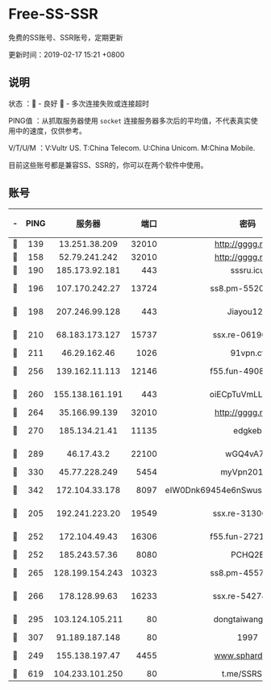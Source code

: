 # Free-SS-SSR

免费的SS账号、SSR账号，定期更新

更新时间：2019-02-17 15:21 +0800

## 说明

状态     ：🙂 - 良好 🙁 - 多次连接失败或连接超时

PING值   ：从抓取服务器使用 `socket` 连接服务器多次后的平均值，不代表真实使用中的速度，仅供参考。

V/T/U/M  ：V:Vultr US. T:China Telecom. U:China Unicom. M:China Mobile.

目前这些账号都是兼容SS、SSR的，你可以在两个软件中使用。

## 账号

|-|PING|服务器|端口|密码|加密方式|区域|V/T/U/M|
|:----:|:----:|:-----:|-----:|:----:|:----:|:----:|:----:|
|🙂|139|13.251.38.209|32010|http://gggg.rocks|chacha20|SG|9↑/9↑/9↑/10↑|
|🙂|158|52.79.241.242|32010|http://gggg.rocks|chacha20|KR|9↑/8↑/8↑/10↑|
|🙂|190|185.173.92.181|443|sssru.icu|rc4-md5|RU|10↑/10↑/10↑/10↑|
|🙂|196|107.170.242.27|13724|ss8.pm-55209281|aes-256-cfb|US|10↑/10↑/10↑/10↑|
|🙂|198|207.246.99.128|443|Jiayou123|aes-256-cfb|US|4↑/10↑/10↑/10↑|
|🙂|210|68.183.173.127|15737|ssx.re-06190074|aes-256-cfb|US|10↑/10↑/10↑/10↑|
|🙂|211|46.29.162.46|1026|91vpn.cf|rc4-md5|RU|9↑/9↑/10↑/10↑|
|🙂|256|139.162.11.113|12146|f55.fun-49081960|aes-256-cfb|SG|10↑/10↑/10↑/10↑|
|🙂|260|155.138.161.191|443|oiECpTuVmLLxk4Ts|aes-256-cfb|US|9↑/10↑/10↑/9↑|
|🙂|264|35.166.99.139|32010|http://gggg.rocks|chacha20|US|8↑/8↑/8↑/8↑|
|🙂|270|185.134.21.41|11135|edgkeb|aes-256-cfb|GB|5↑/10↑/10↑/10↑|
|🙂|289|46.17.43.2|22100|wGQ4vA7D|aes-256-gcm|RU|8↑/10↑/10↑/10↑|
|🙂|330|45.77.228.249|5454|myVpn2019[]|rc4-md5|GB|10↑/10↑/10↑/10↑|
|🙂|342|172.104.33.178|8097|eIW0Dnk69454e6nSwuspv9DmS201tQ0D|aes-256-cfb|SG|10↑/10↑/10↑/10↑|
|🙂|205|192.241.223.20|19549|ssx.re-31306029|aes-256-cfb|US|10↑/10↑/10↑/10↑|
|🙂|252|172.104.49.43|16306|f55.fun-27213111|aes-256-cfb|SG|10↑/10↑/10↑/10↑|
|🙂|252|185.243.57.36|8080|PCHQ2E|rc4-md5|US|10↑/9↑/10↑/10↑|
|🙂|265|128.199.154.243|10323|ss8.pm-45572550|aes-256-cfb|SG|10↑/10↑/10↑/10↑|
|🙂|266|178.128.99.63|16233|ssx.re-54274475|aes-256-cfb|SG|10↑/10↑/10↑/10↑|
|🙂|295|103.124.105.211|80|dongtaiwang.com|aes-256-cfb|US|10↑/9↑/10↑/10↑|
|🙂|307|91.189.187.148|80|1997|chacha20|US|10↑/10↑/10↑/9↑|
|🙁|249|155.138.197.47|4455|www.sphard.com|aes-256-cfb|US|7↓/9↑/8↑/9↑|
|🙁|619|104.233.101.250|80|t.me/SSRSUB|rc4-md5|CA|10↑/10↑/10↑/10↑|

